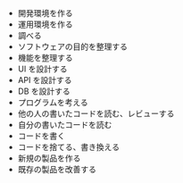 - 開発環境を作る
- 運用環境を作る
- 調べる
- ソフトウェアの目的を整理する
- 機能を整理する
- UI を設計する
- API を設計する
- DB を設計する
- プログラムを考える
- 他の人の書いたコードを読む、レビューする
- 自分の書いたコードを読む
- コードを書く
- コードを捨てる、書き換える
- 新規の製品を作る
- 既存の製品を改善する
